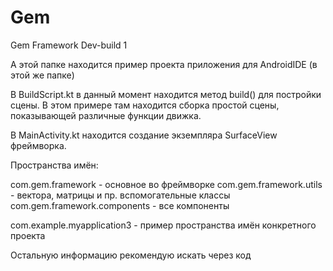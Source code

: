 # Gem
Gem Framework Dev-build 1

А этой папке находится пример проекта приложения для AndroidIDE (в этой же папке)

В BuildScript.kt в данный момент находится метод build() для постройки сцены. В этом примере там находится сборка простой сцены, показывающей различные функции движка.

В MainActivity.kt находится создание экземпляра SurfaceView фреймворка.

Пространства имён:

com.gem.framework - основное во фреймворке
com.gem.framework.utils - вектора, матрицы и пр. вспомогательные классы
com.gem.framework.components - все компоненты

com.example.myapplication3 - пример пространства имён конкретного проекта

Остальную информацию рекомендую искать через код